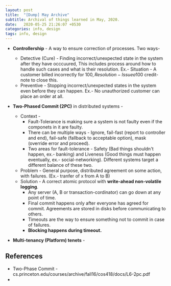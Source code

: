 ```yaml
---
layout: post
title:  "[Dump] May Archive"
subtitle: Archival of things learned in May, 2020.
date:   2020-05-25 21:26:07 +0530
categories: info, design
tags: info, design
---
```


- **Controllership** - A way to ensure correction of processes. Two ways-
  - Detective (Cure) - Finding incorrect/unexpected state in the system after they have occcuured, This includes process around how to handle such cases and what is their resolution. Ex.- Situation - A customer billed incorrectly for 100$, Resolution - Issue a 100$ credit-note to close this.
  - Preventive - Stopping incorrect/unexpected states in the system even before they can happen. Ex.- No unauthorized customer can place an order at all.


- **Two-Phased Commit (2PC)** in distributed systems - 
  - Context -
    - Fault-Tolerance is making sure a system is not faulty even if the componets in it are faulty.
    - There can be multiple ways - Ignore, fail-fast (report to controller and end), fail-safe (fallback to acceptable option), mask (override error and proceed).
    - Two areas for fault-tolerance - Safety (Bad things shouldn't happen, ex.- banking) and Liveness (Good things must happen eventually, ex.- social-networking). Different systems target a different balance of these two.
  - Problem - General purpose, distributed agreement on some action, with failures. (Ex.- tranfer of x from A to B)
  - Solution - A correct atomic protocol with **write-ahead non-volatile logging**.
    - Any server (A, B or transaction-cordinator) can go down at any point of time.
    - Final commit happens only after everyone has agreed for commit. Agreements are stored in disks before communicating to others.
    - Timeouts are the way to ensure something not to commit in case of failures.
    - **Blocking happens during timeout.**

- **Multi-tenancy (Platform) tenets** -

References
---
- Two-Phase Commit - cs.princeton.edu/courses/archive/fall16/cos418/docs/L6-2pc.pdf
- 